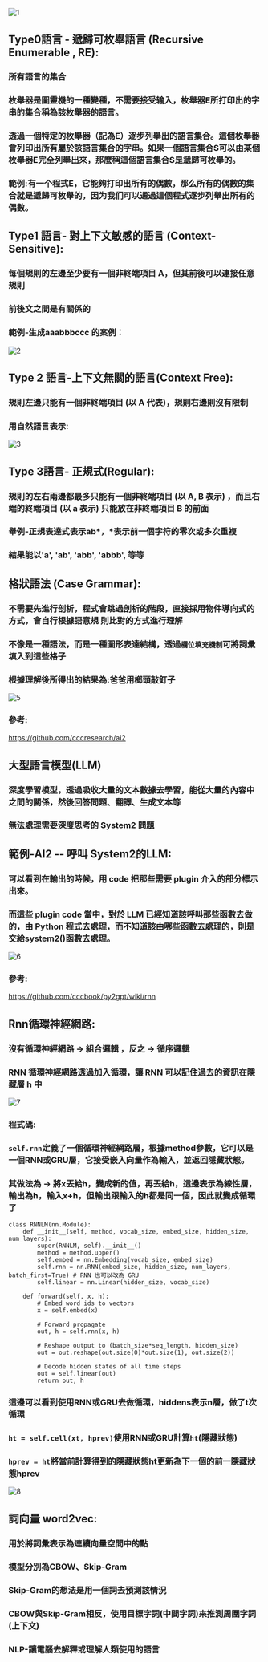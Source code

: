 ![1](https://hackmd.io/_uploads/Hka05-5zA.png)

## Type0語言 - 遞歸可枚舉語言 (Recursive Enumerable , RE):
### 所有語言的集合
### 枚舉器是圖靈機的一種變種，不需要接受输入，枚舉器E所打印出的字串的集合稱為該枚舉器的語言。
### 透過一個特定的枚舉器（記為E）逐步列舉出的語言集合。這個枚舉器會列印出所有屬於該語言集合的字串。如果一個語言集合S可以由某個枚舉器E完全列舉出來，那麼稱這個語言集合S是遞歸可枚舉的。
### 範例:有一个程式E，它能夠打印出所有的偶數，那么所有的偶數的集合就是遞歸可枚舉的，因为我们可以通過這個程式逐步列舉出所有的偶數。




## Type1 語言- 對上下文敏感的語言 (Context-Sensitive):
### 每個規則的左邊至少要有一個非終端項目 A，但其前後可以連接任意規則
### 前後文之間是有關係的
### 範例-生成aaabbbccc 的案例：
![2](https://hackmd.io/_uploads/Sk2djb5MC.png)

## Type 2 語言-上下文無關的語言(Context Free):
### 規則左邊只能有一個非終端項目 (以 A 代表)，規則右邊則沒有限制
### 用自然語言表示:
![3](https://hackmd.io/_uploads/S14cab5fA.png)

## Type 3語言- 正規式(Regular):
### 規則的左右兩邊都最多只能有一個非終端項目 (以 A, B 表示) ，而且右端的終端項目 (以 a 表示) 只能放在非終端項目 B 的前面
### 舉例-正規表達式表示ab*，*表示前一個字符的零次或多次重複
### 結果能以'a', 'ab', 'abb', 'abbb', 等等


## 格狀語法 (Case Grammar):
### 不需要先進行剖析，程式會跳過剖析的階段，直接採用物件導向式的方式，會自行根據語意規 則比對的方式進行理解
### 不像是一種語法，而是一種圖形表達結構，透過`欄位填充機制`可將詞彙填入到這些格子
### 根據理解後所得出的結果為:爸爸用榔頭敲釘子
![5](https://hackmd.io/_uploads/BJPXnZsf0.png)



### 參考:
https://github.com/cccresearch/ai2
## 大型語言模型(LLM) 
### 深度學習模型，透過吸收大量的文本數據去學習，能從大量的內容中之間的關係，然後回答問題、翻譯、生成文本等
### 無法處理需要深度思考的 System2 問題


## 範例-AI2 -- 呼叫 System2的LLM:
### 可以看到在輸出的時候，用 <python>code</python> 把那些需要 plugin 介入的部分標示出來。
### 而這些 plugin code 當中，對於 LLM 已經知道該呼叫那些函數去做的，由 Python 程式去處理，而不知道該由哪些函數去處理的，則是交給system2()函數去處理。

![6](https://hackmd.io/_uploads/r1P_MMsfC.png)


### 參考:
https://github.com/cccbook/py2gpt/wiki/rnn
## Rnn循環神經網路:
### 沒有循環神經網路 -> 組合邏輯 ，反之 -> 循序邏輯
### RNN 循環神經網路透過加入循環，讓 RNN 可以記住過去的資訊在隱藏層 h 中
![7](https://hackmd.io/_uploads/Syqo8MizA.png)

### 程式碼:
### `self.rnn`定義了一個循環神經網路層，根據method參數，它可以是一個RNN或GRU層，它接受嵌入向量作為輸入，並返回隱藏狀態。
### 其做法為 -> 將x丟給h，變成新的值，再丟給h，這邊表示為線性層，輸出為h，輸入x+h，但輸出跟輸入的h都是同一個，因此就變成循環了

```
class RNNLM(nn.Module):
    def __init__(self, method, vocab_size, embed_size, hidden_size, num_layers):
        super(RNNLM, self).__init__()
        method = method.upper()
        self.embed = nn.Embedding(vocab_size, embed_size)
        self.rnn = nn.RNN(embed_size, hidden_size, num_layers, batch_first=True) # RNN 也可以改為 GRU
        self.linear = nn.Linear(hidden_size, vocab_size)
        
    def forward(self, x, h):
        # Embed word ids to vectors
        x = self.embed(x)
        
        # Forward propagate 
        out, h = self.rnn(x, h)
        
        # Reshape output to (batch_size*seq_length, hidden_size)
        out = out.reshape(out.size(0)*out.size(1), out.size(2))
        
        # Decode hidden states of all time steps
        out = self.linear(out)
        return out, h
```


### 這邊可以看到使用RNN或GRU去做循環，hiddens表示n層，做了t次循環
### `ht = self.cell(xt, hprev)`使用RNN或GRU計算`ht`(隱藏狀態)
### `hprev = ht`將當前計算得到的隱藏狀態ht更新為下一個的前一隱藏狀態hprev
![8](https://hackmd.io/_uploads/B1egyXjz0.png)



## 詞向量 word2vec:
### 用於將詞彙表示為連續向量空間中的點
### 模型分別為CBOW、Skip-Gram
### Skip-Gram的想法是用一個詞去預測該情況
### CBOW與Skip-Gram相反，使用目標字詞(中間字詞)來推測周圍字詞(上下文)


### NLP-讓電腦去解釋或理解人類使用的語言

